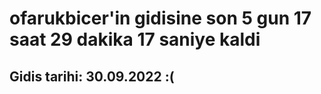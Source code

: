 # ofarukbicer'in gidisine son 5 gun 17 saat 29 dakika 17 saniye kaldi

## Gidis tarihi: 30.09.2022 :(